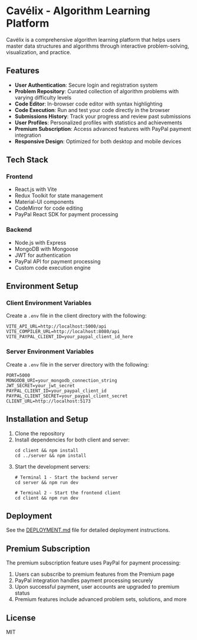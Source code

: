 # Cavélix - Algorithm Learning Platform

Cavélix is a comprehensive algorithm learning platform that helps users master data structures and algorithms through interactive problem-solving, visualization, and practice.

## Features

- **User Authentication**: Secure login and registration system
- **Problem Repository**: Curated collection of algorithm problems with varying difficulty levels
- **Code Editor**: In-browser code editor with syntax highlighting
- **Code Execution**: Run and test your code directly in the browser
- **Submissions History**: Track your progress and review past submissions
- **User Profiles**: Personalized profiles with statistics and achievements
- **Premium Subscription**: Access advanced features with PayPal payment integration
- **Responsive Design**: Optimized for both desktop and mobile devices

## Tech Stack

### Frontend
- React.js with Vite
- Redux Toolkit for state management
- Material-UI components
- CodeMirror for code editing
- PayPal React SDK for payment processing

### Backend
- Node.js with Express
- MongoDB with Mongoose
- JWT for authentication
- PayPal API for payment processing
- Custom code execution engine

## Environment Setup

### Client Environment Variables
Create a `.env` file in the client directory with the following:
```
VITE_API_URL=http://localhost:5000/api
VITE_COMPILER_URL=http://localhost:8080/api
VITE_PAYPAL_CLIENT_ID=your_paypal_client_id_here
```

### Server Environment Variables
Create a `.env` file in the server directory with the following:
```
PORT=5000
MONGODB_URI=your_mongodb_connection_string
JWT_SECRET=your_jwt_secret
PAYPAL_CLIENT_ID=your_paypal_client_id
PAYPAL_CLIENT_SECRET=your_paypal_client_secret
CLIENT_URL=http://localhost:5173
```

## Installation and Setup

1. Clone the repository
2. Install dependencies for both client and server:
   ```
   cd client && npm install
   cd ../server && npm install
   ```
3. Start the development servers:
   ```
   # Terminal 1 - Start the backend server
   cd server && npm run dev
   
   # Terminal 2 - Start the frontend client
   cd client && npm run dev
   ```

## Deployment

See the [DEPLOYMENT.md](./DEPLOYMENT.md) file for detailed deployment instructions.

## Premium Subscription

The premium subscription feature uses PayPal for payment processing:

1. Users can subscribe to premium features from the Premium page
2. PayPal integration handles payment processing securely
3. Upon successful payment, user accounts are upgraded to premium status
4. Premium features include advanced problem sets, solutions, and more

## License

MIT
